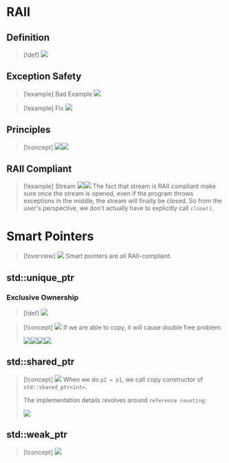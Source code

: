 # RAII
## Definition
> [!def]
> ![](RAII_Smart_Pointers.assets/image-20240307163209883.png)



## Exception Safety
> [!example] Bad Example
> ![](RAII_Smart_Pointers.assets/image-20240307163358756.png)

> [!example] Fix
> ![](RAII_Smart_Pointers.assets/image-20240307163531299.png)




## Principles
> [!concept]
> ![](Exceptions.assets/image-20240124123615482.png)![](Exceptions.assets/image-20240124123635344.png)

## RAII Compliant
> [!example] Stream
> ![](Exceptions.assets/image-20240124123758813.png)![](Exceptions.assets/image-20240124123912793.png)
> The fact that stream is RAII compliant make sure once the stream is opened, even if the program throws exceptions in the middle, the stream will finally be closed. So from the user's perspective, we don't actually have to explicitly call `close()`.


# Smart Pointers
> [!overview]
> ![](Exceptions.assets/image-20240124124126870.png)
> Smart pointers are all RAII-compliant.





## std::unique_ptr
### Exclusive Ownership
> [!def]
> ![](RAII_Smart_Pointers.assets/image-20240307161308927.png)






> [!concept]
> ![](RAII_Smart_Pointers.assets/image-20240124125033237.png)
> If we are able to copy, it will cause double free problem:
> 
> ![](RAII_Smart_Pointers.assets/image-20240124125205341.png)![](RAII_Smart_Pointers.assets/image-20240124125221140.png)![](RAII_Smart_Pointers.assets/image-20240124125229433.png)![](RAII_Smart_Pointers.assets/image-20240124125324263.png)



## std::shared_ptr
> [!concept]
> ![](RAII_Smart_Pointers.assets/image-20240124125558380.png)
> When we do `p2 = p1`, we call copy constructor of `std::shared_ptr<int>`.
> 
> The implementation details revolves around `reference counting`:
> 
> ![](RAII_Smart_Pointers.assets/image-20240124125634854.png)



## std::weak_ptr
> [!concept]
> ![](RAII_Smart_Pointers.assets/image-20240124125901553.png)

